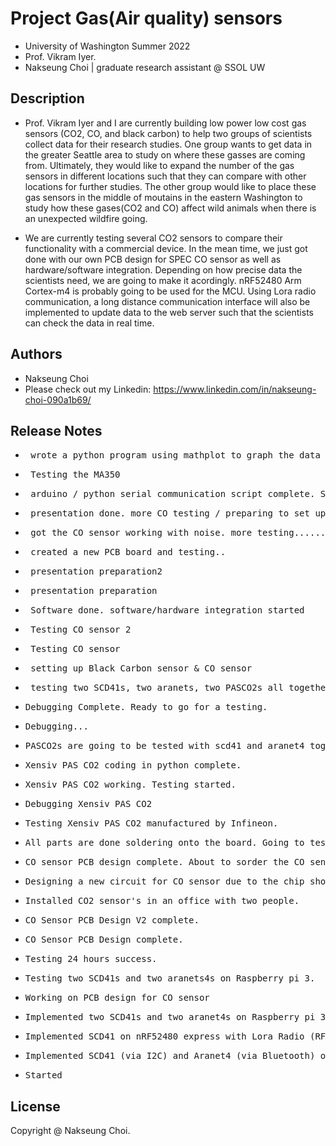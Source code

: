 # Project Gas(Air quality) sensors

* University of Washington Summer 2022 
* Prof. Vikram Iyer.
* Nakseung Choi | graduate research assistant @ SSOL UW 

## Description

* Prof. Vikram Iyer and I are currently building low power low cost gas sensors (CO2, CO, and black carbon) to help two groups of scientists collect data for their research studies. One group wants to get data in the greater Seattle area to study on where these gasses are coming from. Ultimately, they would like to expand the number of the gas sensors in different locations such that they can compare with other locations for further studies.
The other group would like to place these gas sensors in the middle of moutains in the eastern Washington to study how these gases(CO2 and CO) affect wild animals when there is an unexpected wildfire going. 

* We are currently testing several CO2 sensors to compare their functionality with a commercial device. In the mean time, we just got done with our own PCB design for SPEC CO sensor as well as hardware/software integration. Depending on how precise data the scientists need, we are going to make it acordingly. nRF52480 Arm Cortex-m4 is probably going to be used for the MCU. Using Lora radio communication, a long distance communication interface will also be implemented to update data to the web server such that the scientists can check the data in real time.  

## Authors

- Nakseung Choi
- Please check out my Linkedin: https://www.linkedin.com/in/nakseung-choi-090a1b69/

## Release Notes

* <pre> wrote a python program using mathplot to graph the data  (Still testing MA350)           9-07-2022</pre>
* <pre> Testing the MA350                                                                        8-29-2022</pre>
* <pre> arduino / python serial communication script complete. Sending data to adafruitIO        8-26-2022</pre>
* <pre> presentation done. more CO testing / preparing to set up MA350.                          8-24-2022</pre>                                                     
* <pre> got the CO sensor working with noise. more testing...........                            8-23-2022</pre>
* <pre> created a new PCB board and testing..                                                    8-22-2022</pre>
* <pre> presentation preparation2                                                                8-20-2022</pre>
* <pre> presentation preparation                                                                 8-20-2022</pre>
* <pre> Software done. software/hardware integration started                                     8-18-2022</pre>
* <pre> Testing CO sensor 2                                                                      8-17-2022</pre>
* <pre> Testing CO sensor                                                                        8-16-2022</pre>
* <pre> setting up Black Carbon sensor & CO sensor                                               8-15-2022</pre>
* <pre> testing two SCD41s, two aranets, two PASCO2s all together.                               8-15-2022</pre>
* <pre>Debugging Complete. Ready to go for a testing.                                            8-14-2022</pre>
* <pre>Debugging...                                                                              8-12-2022</pre>
* <pre>PASCO2s are going to be tested with scd41 and aranet4 together for the functionality      8-11-2022</pre>
* <pre>Xensiv PAS CO2 coding in python complete.                                                 8-11-2022</pre>
* <pre>Xensiv PAS CO2 working. Testing started.                                                  8-10-2022</pre>
* <pre>Debugging Xensiv PAS CO2                                                                  8-09-2022</pre>
* <pre>Testing Xensiv PAS CO2 manufactured by Infineon.                                          8-08-2022</pre>
* <pre>All parts are done soldering onto the board. Going to test the PCB.                       8-07-2022</pre>
* <pre>CO sensor PCB design complete. About to sorder the CO sensor circuit.                     8-03-2022</pre> 
* <pre>Designing a new circuit for CO sensor due to the chip shortage (LMP9100 out of stock)     8-02-2022</pre>
* <pre>Installed CO2 sensor's in an office with two people.                                      7-28-2022</pre>
* <pre>CO Sensor PCB Design V2 complete.                                                         7-28-2022</pre>
* <pre>CO Sensor PCB Design complete.                                                            7-27-2022</pre>
* <pre>Testing 24 hours success.                                                                 7-26-2022</pre>
* <pre>Testing two SCD41s and two aranets4s on Raspberry pi 3.                                   7-25-2022</pre>
* <pre>Working on PCB design for CO sensor                                                       7-24-2022</pre>
* <pre>Implemented two SCD41s and two aranet4s on Raspberry pi 3 for a testing.                  7-21-2022</pre>
* <pre>Implemented SCD41 on nRF52480 express with Lora Radio (RFM9x)                             7-07-2022</pre>
* <pre>Implemented SCD41 (via I2C) and Aranet4 (via Bluetooth) on Raspberry pi 3 (B type)        7-01-2022</pre>
* <pre>Started                                                                                   6/24/2022</pre>

## License

Copyright @ Nakseung Choi.
